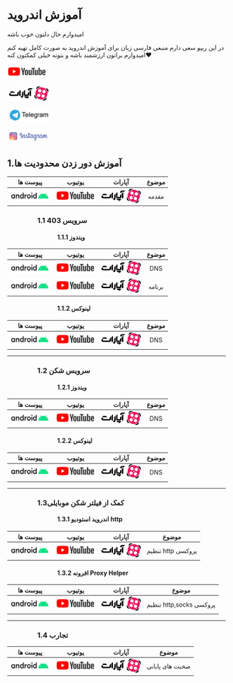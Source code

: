 
# آموزش اندروید
امیدوارم حال دلتون خوب باشه


در این ریپو سعی دارم منبعی فارسی زبان برای آموزش اندروید به صورت کامل تهیه کنم امیدوارم براتون ارزشمند باشه و بتونه خیلی کمکتون کنه❤️


‏[![logo_youtube](./res/drawable/logo_youtube.png)](https://youtube.com/@learndotroid)

‏ [![logo](./res/drawable/logo.png)](https://www.aparat.com/LearnDotRoid)

‏ [![logo_telegram](./res/drawable/logo_telegram.png)](https://t.me/LearnDotRoidTel)

‏ [![logo_insta](./res/drawable/logo_insta.png)](https://www.instagram.com/LearnDotRoid/)



## 1.آموزش دور زدن محدودیت ها
| پیوست ها                                | یوتیوب                                 | آپارات                                  | موضوع                               |
|:----:|:------:|:----:|:----:|
[![logo_Android](./res/drawable/logo_Android.png)](https://developer.android.com/)|[![logo_youtube](./res/drawable/logo_youtube.png)](https://www.youtube.com/watch?v=lMDABH8kumM)|[![logo](./res/drawable/logo.png)](https://www.aparat.com/v/rYPsk)|مقدمه|
### &emsp;&emsp;&emsp;&emsp; 1.1 سرویس 403
#### &emsp;&emsp;&emsp;&emsp;&emsp;&emsp;&emsp;&emsp; 1.1.1 ویندوز
| پیوست ها                                | یوتیوب                                 | آپارات                                  | موضوع                               |
|:----:|:------:|:----:|:----:|
[![logo_Android](./res/drawable/logo_Android.png)](https://403.online/download)|[![logo_youtube](./res/drawable/logo_youtube.png)](https://www.youtube.com/watch?v=bEBCFmBc0_k)|[![logo](./res/drawable/logo.png)](https://www.aparat.com/v/8SHRv)|DNS|
[![logo_Android](./res/drawable/logo_Android.png)](https://403.online/download)|[![logo_youtube](./res/drawable/logo_youtube.png)](https://www.youtube.com/watch?v=sF-zORcwz50)|[![logo](./res/drawable/logo.png)](https://www.aparat.com/v/ZNJUB)|برنامه|

#### &emsp;&emsp;&emsp;&emsp;&emsp;&emsp;&emsp;&emsp; 1.1.2 لینوکس
| پیوست ها                                | یوتیوب                                 | آپارات                                  | موضوع                               |
|:----:|:------:|:----:|:----:|
[![logo_Android](./res/drawable/logo_Android.png)](https://403.online/download)|[![logo_youtube](./res/drawable/logo_youtube.png)](https://www.youtube.com/watch?v=UnLU2n2whhc)|[![logo](./res/drawable/logo.png)](https://www.aparat.com/v/KuicZ)|DNS|

---

### &emsp;&emsp;&emsp;&emsp; 1.2 سرویس شکن
#### &emsp;&emsp;&emsp;&emsp;&emsp;&emsp;&emsp;&emsp; 1.2.1 ویندوز
| پیوست ها                                | یوتیوب                                 | آپارات                                  | موضوع                               |
|:----:|:------:|:----:|:----:|
[![logo_Android](./res/drawable/logo_Android.png)](https://shecan.ir/)|[![logo_youtube](./res/drawable/logo_youtube.png)](https://www.youtube.com/watch?v=dJERr9MW1Gk)|[![logo](./res/drawable/logo.png)](https://www.aparat.com/v/B7nds)|DNS|

#### &emsp;&emsp;&emsp;&emsp;&emsp;&emsp;&emsp;&emsp; 1.2.2 لینوکس
| پیوست ها                                | یوتیوب                                 | آپارات                                  | موضوع                               |
|:----:|:------:|:----:|:----:|
[![logo_Android](./res/drawable/logo_Android.png)](https://shecan.ir/)|[![logo_youtube](./res/drawable/logo_youtube.png)](https://www.youtube.com/watch?v=eh4-cvFBzcE)|[![logo](./res/drawable/logo.png)](https://www.aparat.com/v/faZVh)|DNS|

---

### &emsp;&emsp;&emsp;&emsp; 1.3کمک از فیلتر شکن موبایلی
#### &emsp;&emsp;&emsp;&emsp;&emsp;&emsp;&emsp;&emsp; 1.3.1 اندروید استودیو http
| پیوست ها                                | یوتیوب                                 | آپارات                                  | موضوع                               |
|:----:|:------:|:----:|:----:|
[![logo_Android](./res/drawable/logo_Android.png)](https://play.google.com/store/apps/details?id=com.gorillasoftware.everyproxy&hl=en_US&pli=1)|[![logo_youtube](./res/drawable/logo_youtube.png)](https://www.youtube.com/watch?v=uikbBA8wOmI)|[![logo](./res/drawable/logo.png)](https://www.aparat.com/v/qj5xt)|تنظیم http پروکسی|

#### &emsp;&emsp;&emsp;&emsp;&emsp;&emsp;&emsp;&emsp; 1.3.2 افرونه Proxy Helper
| پیوست ها                                | یوتیوب                                 | آپارات                                  | موضوع                               |
|:----:|:------:|:----:|:----:|
[![logo_Android](./res/drawable/logo_Android.png)](https://github.com/AblRadmanesh/Android/files/12091938/default.pdf)|[![logo_youtube](./res/drawable/logo_youtube.png)](https://www.youtube.com/watch?v=qHhv9H5df3Y)|[![logo](./res/drawable/logo.png)](https://www.aparat.com/v/xqbLY)|تنظیم http,socks پروکسی|
---

### &emsp;&emsp;&emsp;&emsp; 1.4 تجارب

| پیوست ها                                | یوتیوب                                 | آپارات                                  | موضوع                               |
|:----:|:------:|:----:|:----:|
[![logo_Android](./res/drawable/logo_Android.png)]()|[![logo_youtube](./res/drawable/logo_youtube.png)](https://www.youtube.com/watch?v=Xmpqum-z65M)|[![logo](./res/drawable/logo.png)](https://www.aparat.com/v/0RIzX)|صحبت های پایانی|
